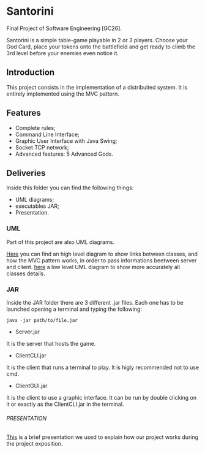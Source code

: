# Santorini
Final Project of Software Engineering [GC26].

Santorini is a simple table-game playable in 2 or 3 players.
Choose your God Card, place your tokens onto the battlefield and get ready to climb the 3rd level before your enemies even notice it.


## Introduction
This project consists in the implementation of a distribuited system.
It is entirely implemented using the MVC pattern.

## Features
- Complete rules;
- Command Line Interface;
- Graphic User Interface with Java Swing;
- Socket TCP network;
- Advanced features: 5 Advanced Gods.

## Deliveries
Inside this folder you can find the following things:
- UML diagrams;
- executables JAR;
- Presentation.

### UML
Part of this project are also UML diagrams.

[Here](https://github.com/MrPratula/ing-sw-2020-romeo-pozzan-prada/blob/recover/deliveries/uml/uml_mvc.jpg) you can find an high level diagram to show links between classes, and how the MVC pattern works, in order to pass informations beetween server and client.
[here](https://github.com/MrPratula/ing-sw-2020-romeo-pozzan-prada/blob/recover/deliveries/uml/uml_full.jpg) a low level UML diagram to show more accurately all classes details.

### JAR
Inside the JAR folder there are 3 different .jar files.
Each one has to be launched opening a terminal and typing the following: 
```
java -jar path/to/file.jar
```
- Server.jar 

It is the server that hosts the game.

- ClientCLI.jar

It is the client that runs a terminal to play. It is higly recommended not to use cmd.

- ClientGUI.jar 

It is the client to use a graphic interface. It can be run by double clicking on it or exactly as the ClientCLI.jar in the terminal.

###### PRESENTATION
[This](https://github.com/MrPratula/ing-sw-2020-romeo-pozzan-prada/tree/recover/deliveries/slide) is a brief presentation we used to explain how our project works during the project exposition.

